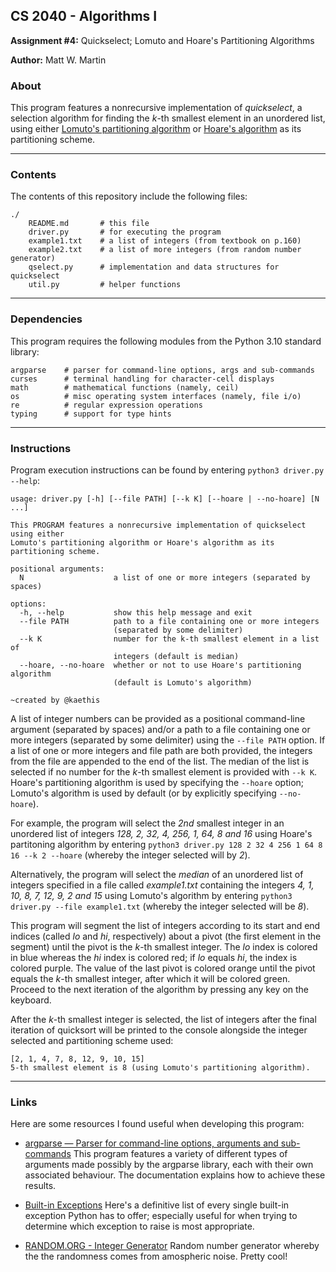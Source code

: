## CS 2040 - Algorithms I
**Assignment #4:** Quickselect; Lomuto and Hoare's Partitioning Algorithms

**Author:** Matt W. Martin

### About

This program features a nonrecursive implementation of *quickselect*, a selection algorithm for finding the *k*-th smallest element in an unordered list, using either [Lomuto's partitioning algorithm](https://en.wikipedia.org/wiki/Quicksort#Lomuto_partition_scheme) or [Hoare's algorithm](https://en.wikipedia.org/wiki/Quicksort#Hoare_partition_scheme) as its partitioning scheme.

---
### Contents
The contents of this repository include the following files:
```
./
    README.md       # this file
    driver.py       # for executing the program
    example1.txt    # a list of integers (from textbook on p.160)
    example2.txt    # a list of more integers (from random number generator)
    qselect.py      # implementation and data structures for quickselect
    util.py         # helper functions
```

---
### Dependencies
This program requires the following modules from the Python 3.10 standard library:
```
argparse    # parser for command-line options, args and sub-commands
curses      # terminal handling for character-cell displays
math        # mathematical functions (namely, ceil)
os          # misc operating system interfaces (namely, file i/o)
re          # regular expression operations
typing      # support for type hints
```

---
### Instructions
Program execution instructions can be found by entering `python3 driver.py --help`:
```
usage: driver.py [-h] [--file PATH] [--k K] [--hoare | --no-hoare] [N ...]

This PROGRAM features a nonrecursive implementation of quickselect using either
Lomuto's partitioning algorithm or Hoare's algorithm as its partitioning scheme.

positional arguments:
  N                    a list of one or more integers (separated by spaces)

options:
  -h, --help           show this help message and exit
  --file PATH          path to a file containing one or more integers
                       (separated by some delimiter)
  --k K                number for the k-th smallest element in a list of
                       integers (default is median)
  --hoare, --no-hoare  whether or not to use Hoare's partitioning algorithm
                       (default is Lomuto's algorithm)

~created by @kaethis
```
A list of integer numbers can be provided as a positional command-line argument (separated by spaces) and/or a path to a file containing one or more integers (separated by some delimiter) using the `--file PATH` option.  If a list of one or more integers and file path are both provided, the integers from the file are appended to the end of the list.  The median of the list is selected if no number for the *k*-th smallest element is provided with `--k K`.  Hoare's partitioning algorithm is used by specifying the `--hoare` option; Lomuto's algorithm is used by default (or by explicitly specifying `--no-hoare`).

For example, the program will select the *2nd* smallest integer in an unordered list of integers *128, 2, 32, 4, 256, 1, 64, 8 and 16* using Hoare's partitoning algorithm by entering `python3 driver.py 128 2 32 4 256 1 64 8 16 --k 2 --hoare` (whereby the integer selected will by *2*).

Alternatively, the program will select the *median* of an unordered list of integers specified in a file called *example1.txt* containing the integers *4, 1, 10, 8, 7, 12, 9, 2 and 15* using Lomuto's algorithm by entering `python3 driver.py --file example1.txt` (whereby the integer selected will be *8*).

This program will segment the list of integers according to its start and end indices (called *lo* and *hi*, respectively) about a pivot (the first element in the segment) until the pivot is the *k*-th smallest integer.  The *lo* index is colored in blue whereas the *hi* index is colored red; if *lo* equals *hi*, the index is colored purple.  The value of the last pivot is colored orange until the pivot equals the *k*-th smallest integer, after which it will be colored green.  Proceed to the next iteration of the algorithm by pressing any key on the keyboard.

After the *k*-th smallest integer is selected, the list of integers after the final iteration of quicksort will be printed to the console alongside the integer selected and partitioning scheme used:

```
[2, 1, 4, 7, 8, 12, 9, 10, 15]
5-th smallest element is 8 (using Lomuto's partitioning algorithm).
```

---
### Links
Here are some resources I found useful when developing this program:

- [argparse — Parser for command-line options, arguments and sub-commands](https://docs.python.org/3/library/argparse.html) This program features a variety of different types of arguments made possibly by the argparse library, each with their own associated behaviour.  The documentation explains how to achieve these results.

- [Built-in Exceptions](https://docs.python.org/3/library/exceptions.html) Here's a definitive list of every single built-in exception Python has to offer; especially useful for when trying to determine which exception to raise is most appropriate.

- [RANDOM.ORG - Integer Generator](https://www.random.org/integers/) Random number generator whereby the the randomness comes from amospheric noise.  Pretty cool!
